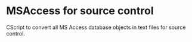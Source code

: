 # MSAccess for source control

CScript to convert all MS Access database objects in text files for source control.

